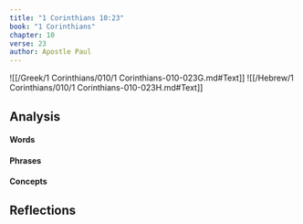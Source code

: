 ```yaml
---
title: "1 Corinthians 10:23"
book: "1 Corinthians"
chapter: 10
verse: 23
author: Apostle Paul
---
```

![[/Greek/1 Corinthians/010/1 Corinthians-010-023G.md#Text]]
![[/Hebrew/1 Corinthians/010/1 Corinthians-010-023H.md#Text]]

## Analysis

#### Words

#### Phrases

#### Concepts

## Reflections
